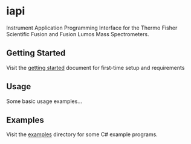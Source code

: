 # iapi
Instrument Application Programming Interface for the Thermo Fisher Scientific Fusion and Fusion Lumos Mass Spectrometers.

## Getting Started

Visit the [getting started](https://github.com/thermofisherlsms/iapi/blob/master/GettingStarted.md) document for first-time setup and requirements

## Usage

Some basic usage examples...

## Examples

Visit the [examples](https://github.com/thermofisherlsms/iapi/tree/master/examples) directory for some C# example programs.

